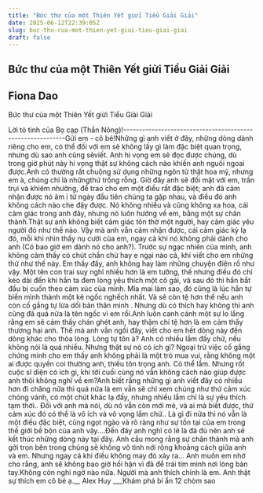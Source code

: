 ```yaml
---
title: "Bức thư của một Thiên Yết giửi Tiểu Giải Giải"
date: 2025-06-12T22:39:05Z
slug: buc-thu-cua-mot-thien-yet-giui-tieu-giai-giai
draft: false
---
```


## Bức thư của một Thiên Yết giửi Tiểu Giải Giải

## Fiona Dao

Bức thư của một Thiên Yết giửi Tiểu Giải Giải
 
Lời tỏ tình của Bọ cạp (Thần Nông)!-----------------------------------------------------------Gửi em - cô bé!Những gì anh viết ở đây, những dòng dành riêng cho em, có thể đối với em sẽ không lấy gì làm đặc biệt quan trọng, nhưng dù sao anh cũng sẽviết. Anh hi vọng em sẽ đọc được chúng, dù trong giờ phút này hi vọng thật sự không cách nào khiến anh nguôi ngoai được.Anh có thường rất chuộng sử dụng những ngôn từ thật hoa mỹ, nhưng em à, chúng chỉ là nhữngthứ trống rỗng. Giờ đây anh sẽ đối mặt với em, trần trụi và khiêm nhường, để trao cho em một điều rất đặc biệt; anh đã cảm nhận được nó âm ỉ từ ngày đầu tiên chúng ta gặp nhau, và điều đó anh không cách nào che đậy được. Nó không nhiều và cũng không xa hoa, cái cảm giác trong anh đây, nhưng nó luôn hướng về em, bằng một sự chân thành.Thật sự anh không biết cảm giác tôn thờ một người, hay cảm giác yêu người đó như thế nào. Vậy mà anh vẫn cảm nhận được, cái cảm giác kỳ lạ đó, mỗi khi nhìn thấy nụ cười của em, ngay cả khi nó không phải dành cho anh (Có bao giờ em dành nó cho anh?). Trước sự ngạc nhiên của mình, anh không cảm thấy có chút chần chừ hay e ngại nào cả, khi viết cho em những thứ như thế này. Em thấy đấy, anh không hay làm những chuyện điên rồ như vậy. Một tên con trai suy nghĩ nhiều hơn là em tưởng, thế nhưng điều đó chỉ kéo dài đến khi hắn ta đem lòng yêu thích một cô gái, và sau đó thì hắn bắt đầu bị cuốn theo cảm xúc của mình. Mỉa mai làm sao, đó cũng là lúc hắn tự biến mình thành một kẻ ngốc nghếch nhất. Và sẽ còn tệ hơn thế nếu anh còn cố gắng tự lừa dối bản thân mình . Nhưng dù có thích hay không thì anh cũng đã quá nửa là tên ngốc vì em rồi.Anh luôn canh cánh một sự lo lắng rằng em sẽ cảm thấy chán ghét anh, hay thậm chí tệ hơn là em cảm thấy thương hại anh. Thế mà anh vẫn ngồi đây, viết cho em hết dòng này đến dòng khác cho thỏa lòng. Lòng tự tôn à? Anh có nhiều lắm đấy chứ, nếu không nói là quá nhiều. Nhưng thật sự nó có ích gì? Ngoại trừ việc cố gắng chứng minh cho em thấy anh không phải là một trò mua vui, rằng không một ai được quyền coi thường anh, thiếu tôn trọng anh. Có thể lắm. Nhưng rốt cuộc sĩ diện có ích gì, khi tới cuối cùng nó vẫn không cách nào giúp được anh thôi không nghĩ về em?Anh biết rằng những gì anh viết đây có nhiều hơn đi chăng nữa thì quá nửa là em vẫn sẽ chỉ xem chúng như thứ cảm xúc chóng vánh, có một chút khác lạ đấy, nhưng nhiều lắm chỉ là sự yêu thích tạm thời.. Đối với anh mà nói, dù nó vẫn còn mới mẻ, và ai mà biết được, thứ cảm xúc đó có thể là vô ích và vô vọng lắm chứ.. Là gì đi nữa thì nó vẫn là một điều đặc biệt, cũng ngọt ngào và rõ ràng như sự tồn tại của em trong thế giới bề bộn của anh vậy....Đến đây anh nghĩ có lẽ là đã đủ nên anh sẽ kết thúc những dòng này tại đây. Anh cầu mong rằng sự chân thành mà anh gởi trọn bên trong chúng sẽ không vô tình nới rộng khoảng cách giữa anh và em. Nhưng ngay cả khi điều không may đó xảy ra... Anh muốn em nhớ cho rằng, anh sẽ không bao giờ hối hận vì đã để trái tim mình nơi lòng bàn tay.Không còn nghi ngờ nào nữa. Người mà anh thích chính là em. Anh thật sự thích em cô bé ạ.__ Alex Huy ___Khám phá bí ẩn 12 chòm sao